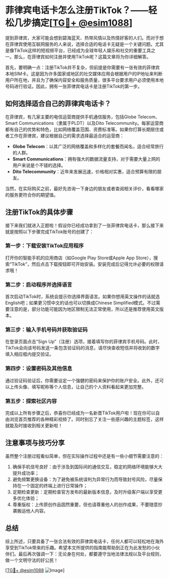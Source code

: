 # 菲律宾电话卡怎么注册TikTok？——轻松几步搞定[[TG💪+ @esim1088](https://t.me/s/esim1088)]

提到菲律宾，大家可能会想到碧海蓝天、热带风情以及热情好客的人们。而对于想在菲律宾使用互联网服务的人来说，选择合适的电话卡无疑是一个关键问题。尤其是像TikTok这样的短视频平台，已经成为全球年轻人娱乐和社交的重要工具之一。那么，在菲律宾如何注册并使用TikTok呢？这篇文章将为你详细解答。

首先，要明确一点：注册TikTok并不复杂，但前提是你需要有一张有效的菲律宾本地SIM卡。这是因为许多国家或地区的社交媒体应用会根据用户的IP地址来判断用户所在地，并且为了确保内容安全和服务质量，很多平台要求用户必须使用本地号码进行验证。因此，拥有一张菲律宾电话卡是注册TikTok的第一步。

## 如何选择适合自己的菲律宾电话卡？

在菲律宾，有几家主要的电信运营商提供手机通信服务，包括Globe Telecom、Smart Communications（隶属于PLDT）以及Dito Telecommunity。每家运营商都有自己的优势和特色，比如网络覆盖范围、资费标准等。如果你打算长期居住或者工作在菲律宾，建议根据自己的需求选择最适合的运营商：

- **Globe Telecom**：以其广泛的网络覆盖和多样化的套餐而闻名，适合经常旅行的人群。
- **Smart Communications**：拥有强大的数据流量支持，对于需要大量上网的用户来说是个不错的选择。
- **Dito Telecommunity**：近年来发展迅速，价格相对实惠，适合预算有限的朋友。

当然，在实际购买之前，最好先咨询一下身边的朋友或者查阅相关评价，看看哪家的服务更符合你的期望值。

## 注册TikTok的具体步骤

接下来我们就进入正题啦！假设你已经成功拿到了一张菲律宾电话卡，那么接下来就是按照以下步骤完成TikTok账号的创建了：

### 第一步：下载安装TikTok应用程序
打开你的智能手机的应用商店（如Google Play Store或Apple App Store），搜索“TikTok”，然后点击下载按钮即可开始安装。安装完成后记得允许必要的权限请求哦！

### 第二步：启动程序并选择语言
首次启动TikTok时，系统会提示你选择界面语言。如果你想用英文操作的话就选English吧；如果更习惯中文的话也可以切换成Chinese Simplified模式。不过需要注意的是，部分功能可能因为地区限制无法正常使用，所以还是推荐使用英文版本。

### 第三步：输入手机号码并获取验证码
在登录页面点击“Sign Up”（注册）选项，接着填写你的菲律宾手机号码。此时，TikTok会向该号码发送一条包含验证码的消息，请尽快查收短信并将收到的数字填入相应框内提交验证。

### 第四步：设置密码及其他信息
通过验证码验证后，你需要设定一个强健的密码来保护你的账户安全。此外，还可以上传头像、填写昵称等个人信息，让自己的个人资料看起来更加完整。

### 第五步：探索社区内容
完成以上所有步骤之后，恭喜你已经成为一名新晋TikTok用户啦！现在你可以自由浏览首页推荐的各种精彩视频了。同时别忘了关注一些感兴趣的主题标签，这样就能及时接收到相关更新啦！

## 注意事项与技巧分享

虽然整个注册过程看似简单，但在实际操作过程中还是有一些小细节需要注意的：

1. 确保手机信号良好：由于涉及到国际间的通信交互，稳定的网络环境能够大大提升成功率；
2. 避免频繁更换设备：为了避免被系统误判为异常行为而导致封号风险，尽量保持在一个固定的终端上进行日常操作；
3. 定期检查更新：定期检查官方发布的最新版本信息，及时升级客户端以享受更多优化体验；
4. 尊重版权：上传原创作品固然重要，但也请尊重他人的创作成果，不要随意抄袭搬运他人内容。

## 总结

综上所述，只要具备了一张合法有效的菲律宾电话卡，任何人都可以轻松地在海外享受到TikTok带来的乐趣。希望本文所提供的指南能帮助到正在为此发愁的小伙伴们。最后再次强调一下：无论身在何处，都要遵守当地法律法规以及平台规则，做一个文明守法的好公民！

[[TG💪+ @esim1088](https://t.me/s/esim1088) ![Image](https://i.postimg.cc/4NQfJmqS/Snipaste-2025-05-13-00-14-12.png)]